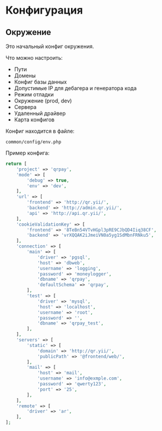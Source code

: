 Конфигурация
===

## Окружение

Это начальный конфиг окружения.

Что можно настроить:

* Пути
* Домены
* Конфиг базы данных
* Допустимые IP для дебагера и генератора кода
* Режим отладки
* Окружение (prod, dev)
* Сервера
* Удаленный драйвер
* Карта конфигов

Конфиг находится в файле:

```
common/config/env.php
```

Пример конфига:

```php
return [
	'project' => 'qrpay',
	'mode' => [
		'debug' => true,
		'env' => 'dev',
	],
	'url' => [
		'frontend' => 'http://qr.yii/',
		'backend' => 'http://admin.qr.yii/',
		'api' => 'http://api.qr.yii/',
	],
	'cookieValidationKey' => [
		'frontend' => '8TeBn54VTvHGpl3pRE9CJbQD4Iiq38CF',
		'backend' => 'vrXQQAK2iJmeiVN0a5yg1SdMbnFRNku5',
	],
	'connection' => [
		'main' => [
			'driver' => 'pgsql',
			'host' => 'dbweb',
			'username' => 'logging',
			'password' => 'moneylogger',
			'dbname' => 'qrpay',
			'defaultSchema' => 'qrpay',
		],
		'test' => [
			'driver' => 'mysql',
			'host' => 'localhost',
			'username' => 'root',
			'password' => '',
			'dbname' => 'qrpay_test',
		],
	],
	'servers' => [
		'static' => [
			'domain' => 'http://qr.yii/',
			'publicPath' => '@frontend/web/',
		],
		'mail' => [
			'host' => 'mail',
			'username' => 'info@exmple.com',
			'password' => 'qwerty123',
			'port' => '25',
		],
	],
	'remote' => [
		'driver' => 'ar',
	],
];
```

